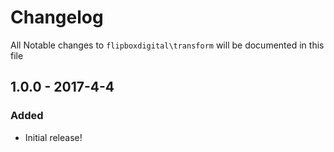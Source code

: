 # Changelog
All Notable changes to `flipboxdigital\transform` will be documented in this file

## 1.0.0 - 2017-4-4

### Added
- Initial release!